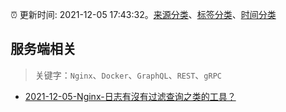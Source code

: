 :alarm_clock: 更新时间: 2021-12-05 17:43:32。[来源分类](../README.md)、[标签分类](../TAGS.md)、[时间分类](../TIMELINE.md)

## 服务端相关


> 关键字：`Nginx`、`Docker`、`GraphQL`、`REST`、`gRPC`



- [2021-12-05-Nginx-日志有沒有过滤查询之类的工具？](https://www.v2ex.com/t/820218) 